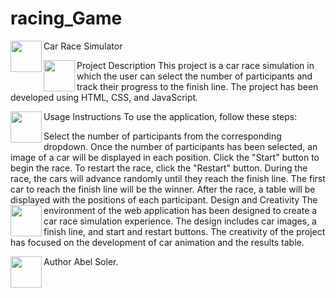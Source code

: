 # racing_Game
Car Race Simulator
<img align="left" width="50" height="50" src="https://github.com/yourusername/yourrepository/blob/main/icons/icon_title.png?raw=true">

Project Description
<img align="left" width="50" height="50" src="https://github.com/yourusername/yourrepository/blob/main/icons/icon_description.png?raw=true">
This project is a car race simulation in which the user can select the number of participants and track their progress to the finish line. The project has been developed using HTML, CSS, and JavaScript.

Usage Instructions
<img align="left" width="50" height="50" src="https://github.com/yourusername/yourrepository/blob/main/icons/icon_usage.png?raw=true">
To use the application, follow these steps:

Select the number of participants from the corresponding dropdown.
Once the number of participants has been selected, an image of a car will be displayed in each position.
Click the "Start" button to begin the race. To restart the race, click the "Restart" button.
During the race, the cars will advance randomly until they reach the finish line.
The first car to reach the finish line will be the winner.
After the race, a table will be displayed with the positions of each participant.
Design and Creativity
<img align="left" width="50" height="50" src="https://github.com/yourusername/yourrepository/blob/main/icons/icon_design.png?raw=true">
The environment of the web application has been designed to create a car race simulation experience. The design includes car images, a finish line, and start and restart buttons. The creativity of the project has focused on the development of car animation and the results table.

Author
<img align="left" width="50" height="50" src="https://github.com/yourusername/yourrepository/blob/main/icons/icon_author.png?raw=true">
<http href="https://github.com/AbelSolerDev">Abel Soler</http>.